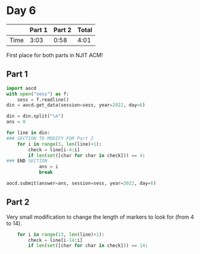 # Day 6

| | Part 1 | Part 2 | Total |
|---|---|---|---|
|Time|3:03|0:58|4:01|

First place for both parts in NJIT ACM!

## Part 1

```python
import aocd
with open("sess") as f:
    sess = f.readline()
din = aocd.get_data(session=sess, year=2022, day=6)

din = din.split("\n")
ans = 0

for line in din:
### SECTION TO MODIFY FOR Part 2
    for i in range(3, len(line)+1):
        check = line[i-4:i]
        if len(set([char for char in check])) == 4:
### END SECTION
            ans = i
            break

aocd.submit(answer=ans, session=sess, year=2022, day=6)
```

## Part 2

Very small modification to change the length of markers to look for (from 4 to 14).

```python
    for i in range(13, len(line)+1):
        check = line[i-14:i]
        if len(set([char for char in check])) == 14:
```
